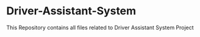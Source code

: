 # Driver-Assistant-System
This Repository contains all files related to Driver Assistant System Project
